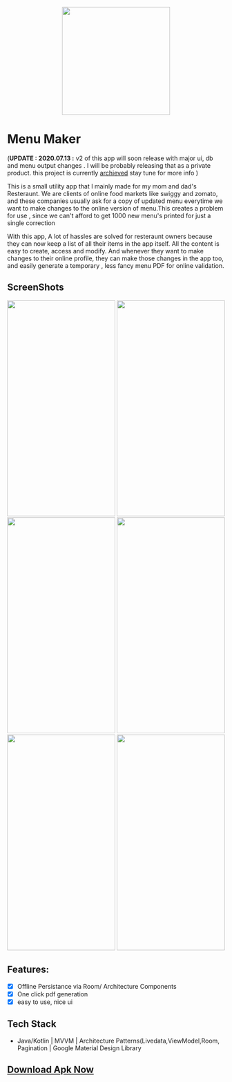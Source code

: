 <P align=center>
<img src="https://raw.githubusercontent.com/root-ansh/Menu-Maker_v1/b0ad6b93994be8f4004d414d818539dcb2a1e4e3/code/app/src/main/res/mipmap-xxxhdpi/ic_launcher_round.png" width="250px" height="250px">
</P>

# Menu Maker

(**UPDATE : 2020.07.13 :** v2 of this app will soon release with major ui, db and menu output changes . I will be probably releasing that as a private product. 
this project is currently [archieved](https://github.com/root-ansh/Menu-Maker_v1/tree/b0ad6b93994be8f4004d414d818539dcb2a1e4e3)
stay tune for more info )

This is a small utility app that I mainly made for my mom and dad's Resteraunt. We are clients of online food markets 
like swiggy and zomato, and these companies usually ask for a copy of updated menu everytime we want to make changes to the online version of
menu.This creates a problem for use , since we can't afford to get 1000 new menu's printed for just a single correction

With this app, A lot of hassles are solved for resteraunt owners because they can now keep a list of all their items in 
the app itself. All the content is easy to create, access and modify. And whenever they want to make changes to their online
profile, they can make those changes in the app too, and easily generate a temporary , less fancy menu PDF for online validation.

## ScreenShots
<p align=center>
  <img src="https://github.com/root-ansh/Menu-Maker/blob/master/screenshots_and_apk/sc1.png" width="250" height="500" />  
  <img src="https://github.com/root-ansh/Menu-Maker/blob/master/screenshots_and_apk/sc2.png" width="250" height="500" />  
  <img src="https://github.com/root-ansh/Menu-Maker/blob/master/screenshots_and_apk/sc3.png" width="250" height="500" />  
  <img src="https://github.com/root-ansh/Menu-Maker/blob/master/screenshots_and_apk/sc4.png" width="250" height="500" />  
  <img src="https://github.com/root-ansh/Menu-Maker/blob/master/screenshots_and_apk/sc5.png" width="250" height="500" />  
  <img src="https://github.com/root-ansh/Menu-Maker/blob/master/screenshots_and_apk/sc6.png" width="250" height="500" />  
 
</p>

## Features:
 * [x] Offline Persistance via Room/ Architecture Components
 * [X] One click pdf generation                        
 * [X] easy to use, nice ui
 
## Tech Stack 
 - Java/Kotlin | MVVM | Architecture Patterns(Livedata,ViewModel,Room, Pagination | Google Material Design Library

## [Download Apk Now](https://github.com/root-ansh/Menu-Maker/blob/master/screenshots_and_apk/Menu%20Maker.apk?raw=true) 


